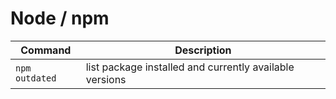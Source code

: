 # Node / npm

| Command        | Description                                             |
| -------------- | ------------------------------------------------------- |
| `npm outdated` | list package installed and currently available versions |

